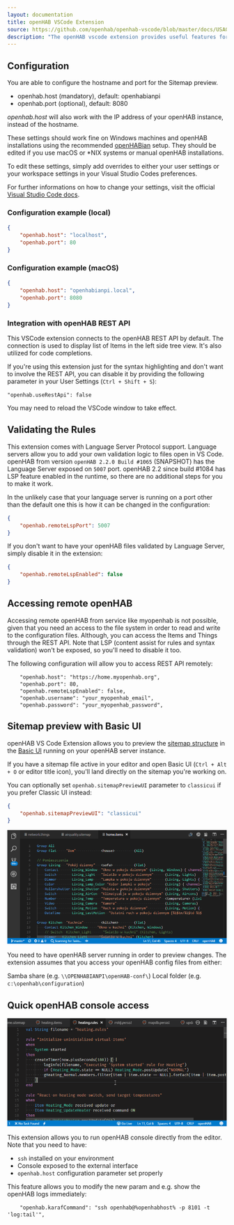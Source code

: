 ```yaml
---
layout: documentation
title: openHAB VSCode Extension
source: https://github.com/openhab/openhab-vscode/blob/master/docs/USAGE.md
description: "The openHAB vscode extension provides useful features for configuration and maintenance of your openHAB environment."
---
```


## Configuration

You are able to configure the hostname and port for the Sitemap preview.

* openhab.host (mandatory), default: openhabianpi
* openhab.port (optional), default: 8080

*openhab.host* will also work with the IP address of your openHAB instance, instead of the hostname.

These settings should work fine on Windows machines and openHAB installations using the recommended [openHABian](https://www.openhab.org/docs/installation/openhabian.html) setup.
They should be edited if you use macOS or &ast;NIX systems or manual openHAB installations.

To edit these settings, simply add overrides to either your user settings or your workspace settings in your Visual Studio Codes preferences.

For further informations on how to change your settings, visit the official [Visual Studio Code docs](https://code.visualstudio.com/docs/getstarted/settings).

### Configuration example (local)

```json
{
	"openhab.host": "localhost",
	"openhab.port": 80
}
```

### Configuration example (macOS)

```json
{
	"openhab.host": "openhabianpi.local",
	"openhab.port": 8080
}
```

### Integration with openHAB REST API

This VSCode extension connects to the openHAB REST API by default.
The connection is used to display list of Items in the left side tree view.
It's also utilized for code completions.

If you're using this extension just for the syntax highlighting
and don't want to involve the REST API, you can disable it by providing
the following parameter in your User Settings (`Ctrl + Shift + S`):

```
"openhab.useRestApi": false
```

You may need to reload the VSCode window to take effect.

## Validating the Rules

This extension comes with Language Server Protocol support.
Language servers allow you to add your own validation logic to files open in VS Code.
openHAB from version `openHAB 2.2.0 Build #1065` (SNAPSHOT) has the Language Server exposed on `5007` port.
openHAB 2.2 since build #1084 has LSP feature enabled in the runtime, so there are no additional steps for you to make it work.

In the unlikely case that your language server is running on a port other than the default one this is how it can be changed in the configuration:

```json
{
	"openhab.remoteLspPort": 5007
}
```

If you don't want to have your openHAB files validated by Language Server, simply disable it in the extension:
```json
{
	"openhab.remoteLspEnabled": false
}
```

## Accessing remote openHAB

Accessing remote openHAB from service like myopenhab is not possible, given that you need an access to the file system in order to read and write to the configuration files.
Although, you can access the Items and Things through the REST API.
Note that LSP (content assist for rules and syntax validation) won't be exposed, so you'll need to disable it too.

The following configuration will allow you to access REST API remotely:

```
    "openhab.host": "https://home.myopenhab.org",
    "openhab.port": 80,
    "openhab.remoteLspEnabled": false,
    "openhab.username": "your_myopenhab_email",
    "openhab.password": "your_myopenhab_password",
```

## Sitemap preview with Basic UI

openHAB VS Code Extension allows you to preview the [sitemap structure](https://www.openhab.org/docs/configuration/sitemaps.html) in the [Basic UI](https://www.openhab.org/docs/configuration/ui/basic/) running on your openHAB server instance.

If you have a sitemap file active in your editor and open Basic UI (`Ctrl + Alt + O` or editor title icon), you'll land directly on the sitemap you're working on.

You can optionally set `openhab.sitemapPreviewUI` parameter to `classicui` if you prefer Classic UI instead:
```json
{
	"openhab.sitemapPreviewUI": "classicui"
}
```

![Intelligent sitemap preview](images/openhab-sitemap.gif)

You need to have openHAB server running in order to preview changes. The extension assumes that you access your openHAB config files from either:

Samba share (e.g. `\\OPENHABIANPI\openHAB-conf\`)
Local folder (e.g. `c:\openhab\configuration`)

## Quick openHAB console access

![Quick openHAB console access](images/openhab-console.gif)

This extension allows you to run openHAB console directly from the editor.
Note that you need to have:

* `ssh` installed on your environment
* Console exposed to the external interface
* `openhab.host` configuration parameter set properly

This feature allows you to modify the new param and e.g. show the openHAB logs immediately:

```
    "openhab.karafCommand": "ssh openhab@%openhabhost% -p 8101 -t 'log:tail'",
```
